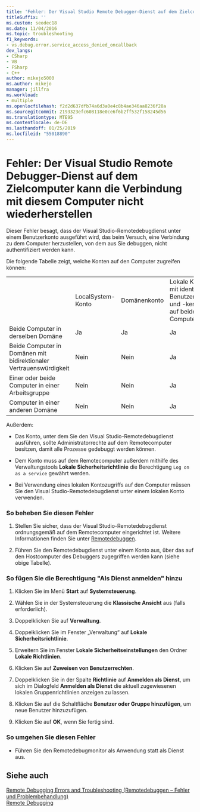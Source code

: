 ```yaml
---
title: 'Fehler: Der Visual Studio Remote Debugger-Dienst auf dem Zielcomputer kann die Verbindung mit diesem Computer nicht wiederherstellen'
titleSuffix: ''
ms.custom: seodec18
ms.date: 11/04/2016
ms.topic: troubleshooting
f1_keywords:
- vs.debug.error.service_access_denied_oncallback
dev_langs:
- CSharp
- VB
- FSharp
- C++
author: mikejo5000
ms.author: mikejo
manager: jillfra
ms.workload:
- multiple
ms.openlocfilehash: f2d2d637dfb74a6d3a0e4c8b4ae346aa8236f28a
ms.sourcegitcommit: 2193323efc608118e0ce6f6b2ff532f158245d56
ms.translationtype: MTE95
ms.contentlocale: de-DE
ms.lasthandoff: 01/25/2019
ms.locfileid: "55018890"
---
```

# <a name="error-the-visual-studio-remote-debugger-service-on-the-target-computer-cannot-connect-back-to-this-computer"></a>Fehler: Der Visual Studio Remote Debugger-Dienst auf dem Zielcomputer kann die Verbindung mit diesem Computer nicht wiederherstellen
Dieser Fehler besagt, dass der Visual Studio-Remotedebugdienst unter einem Benutzerkonto ausgeführt wird, das beim Versuch, eine Verbindung zu dem Computer herzustellen, von dem aus Sie debuggen, nicht authentifiziert werden kann.  
  
 Die folgende Tabelle zeigt, welche Konten auf den Computer zugreifen können:  
  
|||||  
|-|-|-|-|  
||LocalSystem-Konto|Domänenkonto|Lokale Konten mit identischem Benutzernamen und -kennwort auf beiden Computern|  
|Beide Computer in derselben Domäne|Ja|Ja|Ja|  
|Beide Computer in Domänen mit bidirektionaler Vertrauenswürdigkeit|Nein|Nein|Ja|  
|Einer oder beide Computer in einer Arbeitsgruppe|Nein|Nein|Ja|  
|Computer in einer anderen Domäne|Nein|Nein|Ja|  
  
 Außerdem:  
  
-   Das Konto, unter dem Sie den Visual Studio-Remotedebugdienst ausführen, sollte Administratorrechte auf dem Remotecomputer besitzen, damit alle Prozesse gedebuggt werden können.  
  
-   Dem Konto muss auf dem Remotecomputer außerdem mithilfe des Verwaltungstools **Lokale Sicherheitsrichtlinie** die Berechtigung `Log on as a service` gewährt werden.  
  
-   Bei Verwendung eines lokalen Kontozugriffs auf den Computer müssen Sie den Visual Studio-Remotedebugdienst unter einem lokalen Konto verwenden.  
  
### <a name="to-correct-this-error"></a>So beheben Sie diesen Fehler  
  
1.  Stellen Sie sicher, dass der Visual Studio-Remotedebugdienst ordnungsgemäß auf dem Remotecomputer eingerichtet ist. Weitere Informationen finden Sie unter [Remotedebuggen](../debugger/remote-debugging.md).  
  
2.  Führen Sie den Remotedebugdienst unter einem Konto aus, über das auf den Hostcomputer des Debuggers zugegriffen werden kann (siehe obige Tabelle).  
  
### <a name="to-add-log-on-as-a-service-privilege"></a>So fügen Sie die Berechtigung "Als Dienst anmelden" hinzu  
  
1.  Klicken Sie im Menü **Start** auf **Systemsteuerung**.  
  
2.  Wählen Sie in der Systemsteuerung die **Klassische Ansicht** aus (falls erforderlich).  
  
3.  Doppelklicken Sie auf **Verwaltung**.  
  
4.  Doppelklicken Sie im Fenster „Verwaltung“ auf **Lokale Sicherheitsrichtlinie**.  
  
5.  Erweitern Sie im Fenster **Lokale Sicherheitseinstellungen** den Ordner **Lokale Richtlinien**.  
  
6.  Klicken Sie auf **Zuweisen von Benutzerrechten**.  
  
7.  Doppelklicken Sie in der Spalte **Richtlinie** auf **Anmelden als Dienst**, um sich im Dialogfeld **Anmelden als Dienst** die aktuell zugewiesenen lokalen Gruppenrichtlinien anzeigen zu lassen.  
  
8.  Klicken Sie auf die Schaltfläche **Benutzer oder Gruppe hinzufügen**, um neue Benutzer hinzuzufügen.  
  
9. Klicken Sie auf **OK**, wenn Sie fertig sind.  
  
### <a name="to-work-around-this-error"></a>So umgehen Sie diesen Fehler  
  
-   Führen Sie den Remotedebugmonitor als Anwendung statt als Dienst aus.  
  
## <a name="see-also"></a>Siehe auch  
 [Remote Debugging Errors and Troubleshooting (Remotedebuggen – Fehler und Problembehandlung)](../debugger/remote-debugging-errors-and-troubleshooting.md)   
 [Remote Debugging](../debugger/remote-debugging.md)
